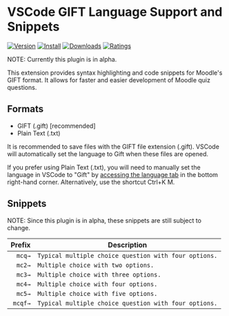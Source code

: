 # VSCode GIFT Language Support and Snippets
[![Version](https://vsmarketplacebadge.apphb.com/version/ethan-ou.vscode-gift.svg)](https://vsmarketplacebadge.apphb.com/version-short/ethan-ou.vscode-gift.svg)
[![Install](https://vsmarketplacebadge.apphb.com/installs/ethan-ou.vscode-gift.svg)](https://vsmarketplacebadge.apphb.com/installs-short/ethan-ou.vscode-gift.svg)
[![Downloads](https://vsmarketplacebadge.apphb.com/downloads/ethan-ou.vscode-gift.svg)](https://vsmarketplacebadge.apphb.com/downloads-short/ethan-ou.vscode-gift.svg)
[![Ratings](https://vsmarketplacebadge.apphb.com/rating-short/ethan-ou.vscode-gift.svg)](https://vsmarketplacebadge.apphb.com/rating-short/ethan-ou.vscode-gift.svg)


NOTE: Currently this plugin is in alpha.

This extension provides syntax highlighting and code snippets for Moodle's GIFT format. It allows for faster and easier development of Moodle quiz questions.

## Formats
* GIFT (.gift) [recommended]
* Plain Text (.txt)

It is recommended to save files with the GIFT file extension (.gift). VSCode will automatically set the language to Gift when these files are opened. 

If you prefer using Plain Text (.txt), you will need to manually set the language in VSCode to "Gift" by [accessing the language tab](https://code.visualstudio.com/docs/languages/overview#_changing-the-language-for-the-selected-file) in the bottom right-hand corner. Alternatively, use the shortcut Ctrl+K M.

## Snippets
NOTE: Since this plugin is in alpha, these snippets are still subject to change.

|  Prefix   | Description                                               |
| ---------:| --------------------------------------------------------- |
|  `mcq→`   | `Typical multiple choice question with four options.`     |
|  `mc2→`   | `Multiple choice with two options.`                       |
|  `mc3→`   | `Multiple choice with three options.`                     |
|  `mc4→`   | `Multiple choice with four options.`                      |
|  `mc5→`   | `Multiple choice with five options.`                      |
|  `mcqf→`  | `Typical multiple choice question with four options.`     |
